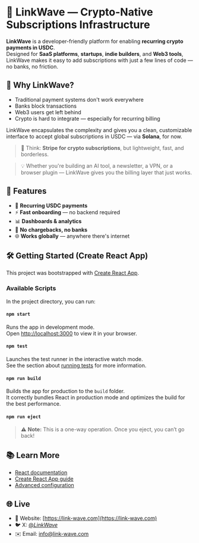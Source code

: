 # 🌊 LinkWave — Crypto-Native Subscriptions Infrastructure

**LinkWave** is a developer-friendly platform for enabling **recurring crypto payments in USDC**.  
Designed for **SaaS platforms**, **startups**, **indie builders**, and **Web3 tools**, LinkWave makes it easy to add subscriptions with just a few lines of code — no banks, no friction.

## 🔗 Why LinkWave?

- Traditional payment systems don't work everywhere  
- Banks block transactions  
- Web3 users get left behind  
- Crypto is hard to integrate — especially for recurring billing

LinkWave encapsulates the complexity and gives you a clean, customizable interface to accept global subscriptions in USDC — via **Solana**, for now.

> 💬 Think: **Stripe for crypto subscriptions**, but lightweight, fast, and borderless.

> 💡 Whether you're building an AI tool, a newsletter, a VPN, or a browser plugin — LinkWave gives you the billing layer that just works.

## 🚀 Features

- 🔁 **Recurring USDC payments**
- ⚡️ **Fast onboarding** — no backend required
- 📊 **Dashboards & analytics**
- 🔐 **No chargebacks, no banks**
- 🌐 **Works globally** — anywhere there's internet

## 🛠️ Getting Started (Create React App)

This project was bootstrapped with [Create React App](https://github.com/facebook/create-react-app).

### Available Scripts

In the project directory, you can run:

#### `npm start`
Runs the app in development mode.  
Open [http://localhost:3000](http://localhost:3000) to view it in your browser.

#### `npm test`
Launches the test runner in the interactive watch mode.  
See the section about [running tests](https://facebook.github.io/create-react-app/docs/running-tests) for more information.

#### `npm run build`
Builds the app for production to the `build` folder.  
It correctly bundles React in production mode and optimizes the build for the best performance.

#### `npm run eject`
> ⚠️ **Note:** This is a one-way operation. Once you eject, you can’t go back!

## 📚 Learn More

- [React documentation](https://reactjs.org/)
- [Create React App guide](https://facebook.github.io/create-react-app/docs/getting-started)
- [Advanced configuration](https://facebook.github.io/create-react-app/docs/advanced-configuration)

## 🌐 Live

- 🔗 Website: [https://link-wave.com](https://link-wave.com)
- 🐦 X: [@_LinkWave_](https://x.com/_LinkWave_)
- ✉️ Email: [info@link-wave.com](mailto:info@link-wave.com)
